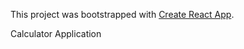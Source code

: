 This project was bootstrapped with [Create React App](https://github.com/facebook/create-react-app).

Calculator Application